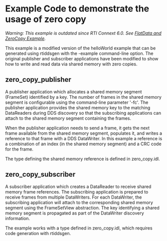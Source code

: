 # Example Code to demonstrate the usage of zero copy

*Warning: This example is outdated since RTI Connext 6.0. See [FlatData and ZeroCopy Example](https://github.com/rticommunity/rticonnextdds-examples/tree/master/examples/connext_dds/flat_data_latency).*

This example is a modified version of the helloWorld example that can
be generated using rtiddsgen with the -example command-line option.
The original publisher and subscriber applications have been modified to 
show how to write and read data via shared memory with zero copies.

## zero_copy_publisher 
A publisher application which allocates a shared memory 
segment (FrameSet) identified by a key. The number of frames in the shared
memory segment is configurable using the command-line parameter '-fc'.
The publisher application provides the shared memory key to the matching 
DataReaders during DDS discovery so that the subscribing applications can attach
to the shared memory segment containing the frames.

When the publisher application needs to send a frame, it gets the next frame
available from the shared memory segment, populates it, and writes a reference
to that frame with a DDS DataWriter. In this example a reference is a combination
of an index (in the shared memory segment) and a CRC code for the frame.

The type defining the shared memory reference is defined in zero_copy.idl.

## zero_copy_subscriber 
A subscriber application which creates a DataReader to
receive shared memory frame references. The subscribing application is prepared
to receive frames from multiple DataWriters. For each DataWriter, the subscribing
application will attach to the corresponding shared memory segment using the 
FrameSetView abstraction. The key identifying a shared memory segment is 
propagated as part of the DataWriter discovery information.
 
The example works with a type defined in zero_copy.idl, which 
requires code generation with rtiddsgen.


